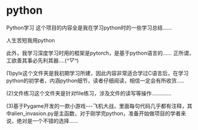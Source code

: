 # python
Python学习
这个项目的内容全是我在学习python时的一些学习总结......


人生苦短我用python


此外，我学习深度学习时用的框架是pytorch，是基于python语言的......
正所谓，工欲善其事必先利其器....(*^▽^*)


(1)pylx这个文件夹是我初期学习所建，因此内容非常适合学过C语言后，在学习python的初学者，内涵python细节，读者仔细阅读，相信一定会有所收货.....


(2)文件练习这个文件夹是针对file练习，涉及文件的读写等操作.............

(3)基于Pygame开发的一款小游戏---飞机大战，里面每句代码几乎都有注释，其中alien_invasion.py是主函数，对于刚学完python，准备开始做项目的学者来说，绝对是一个不错的选择......
